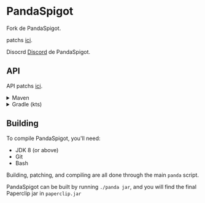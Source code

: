 # PandaSpigot

Fork de PandaSpigot.

patchs [ici](./patches/).

Disocrd [Discord](https://discord.gg/m6vCCX6Hvr) de PandaSpigot.

## API
API patchs [ici](./patches/api/).
<details>
<summary>Maven</summary>

```xml
<repositories>
    <repository>
        <id>hpfxd-repo</id>
        <url>https://repo.hpfxd.com/releases/</url>
    </repository>
</repositories>

<dependencies>
    <dependency>
        <groupId>com.hpfxd.pandaspigot</groupId>
        <artifactId>pandaspigot-api</artifactId>
        <version>1.8.8-R0.1-SNAPSHOT</version>
        <scope>provided</scope>
    </dependency>
</dependencies>
```
</details>

<details>
<summary>Gradle (kts)</summary>

```kotlin
repositories {
    mavenCentral()
    maven(url = "https://repo.hpfxd.com/releases/")
}

dependencies {
    compileOnly("com.hpfxd.pandaspigot:pandaspigot-api:1.8.8-R0.1-SNAPSHOT")
}
```
</details>

## Building
To compile PandaSpigot, you'll need:
- JDK 8 (or above)
- Git
- Bash

Building, patching, and compiling are all done through the main `panda` script.

PandaSpigot can be built by running `./panda jar`, and you will find the final Paperclip jar in `paperclip.jar`
